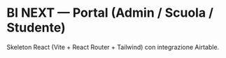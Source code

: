 # BI NEXT — Portal (Admin / Scuola / Studente)

Skeleton React (Vite + React Router + Tailwind) con integrazione Airtable.
